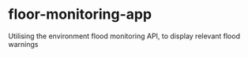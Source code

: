 # floor-monitoring-app
Utilising the environment flood monitoring API, to display relevant flood warnings
